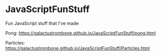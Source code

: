 # JavaScriptFunStuff
Fun JavaScript stuff that I've made

Pong: https://galactustrombone.github.io/JavaScriptFunStuff/pong.html

Particles: https://galactustrombone.github.io/JavaScriptFunStuff/Particles.html
